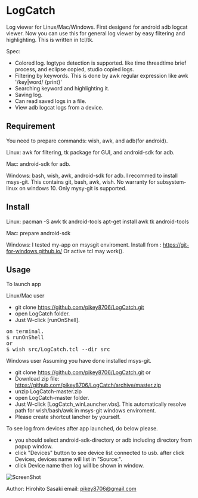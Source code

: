 LogCatch
===
Log viewer for Linux/Mac/Windows.
First desigend for android adb logcat viewer.
Now you can use this for general log viewer by easy filtering and highlighting.
This is written in tcl/tk.

Spec:
- Colored log. logtype detection is supported. like time threadtime brief process, and eclipse copied, studio copied logs. 
- Filtering by keywords. This is done by awk regular expression like awk '/key|word/ {print}'
- Searching keyword and highlighting it.
- Saving log.
- Can read saved logs in a file.
- View adb logcat logs from a device.

## Requirement
You need to prepare commands: wish, awk, and adb(for android).

Linux:
awk for filtering, tk package for GUI, and android-sdk for adb.

Mac:
android-sdk for adb.

Windows:
bash, wish, awk, android-sdk for adb.
I recommed to install msys-git. This contains git, bash, awk, wish.
No warranty for subsystem-linux on windows 10. Only mysy-git is supported.

## Install
Linux:
pacman -S awk tk android-tools
apt-get install awk tk android-tools

Mac:
prepare android-sdk

Windows:
I tested my-app on msysgit enviroment.
Install from : https://git-for-windows.github.io/
Or active tcl may work().

## Usage
To launch app

Linux/Mac user
- git clone https://github.com/pikey8706/LogCatch.git
- open LogCatch folder.
- Just W-click [runOnShell].
<pre>
on terminal.
$ runOnShell
or
$ wish src/LogCatch.tcl --dir src
</pre>

Windows user
Assuming you have done installed msys-git.
- git clone https://github.com/pikey8706/LogCatch.git
or
- Download zip file: https://github.com/pikey8706/LogCatch/archive/master.zip
- unzip LogCatch-master.zip
- open LogCatch-master folder.
- Just W-click [LogCatch_winLauncher.vbs]. This automatically resolve path for wish/bash/awk in msys-git windows enviroment.
- Please create shortcut lancher by yourself.

To see log from devices after app launched, do below please.
- you should select android-sdk-directory or adb including directory from popup window.
- click "Devices" button to see device list connected to usb. after click Devices,
 devices name will list in "Source:".
- click Device name then log will be shown in window.

![ScreenShot](https://raw.github.com/pikey8706/LogCatch/master/screenshot_on_mac.png)

Author:
Hirohito Sasaki
email: pikey8706@gmail.com
